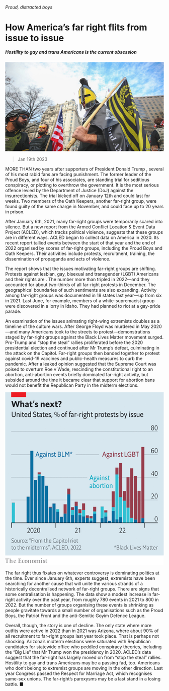 ###### Proud, distracted boys

# How America’s far right flits from issue to issue 

##### Hostility to gay and trans Americans is the current obsession 

![image](images/20230121_USP002.jpg) 

> Jan 19th 2023 

MORE THAN two years after supporters of President Donald Trump , several of his most rabid fans are facing punishment. The former leader of the Proud Boys, and four of his associates, are standing trial for seditious conspiracy, or plotting to overthrow the government. It is the most serious offence levied by the Department of Justice (DoJ) against the insurrectionists. The trial kicked off on January 12th and could last for weeks. Two members of the Oath Keepers, another far-right group, were found guilty of the same charge in November, and could face up to 20 years in prison. 

After January 6th, 2021, many far-right groups were temporarily scared into silence. But a new report from the Armed Conflict Location &amp; Event Data Project (ACLED), which tracks political violence, suggests that these groups are  in different ways. ACLED began to collect data on America in 2020. Its recent report tallied events between the start of that year and the end of 2022 organised by scores of far-right groups, including the Proud Boys and Oath Keepers. Their activities include protests, recruitment, training, the dissemination of propaganda and acts of violence.

The report shows that the issues motivating far-right groups are shifting. Protests against lesbian, gay, bisexual and transgender (LGBT) Americans and their rights are . The number more than tripled in 2022—and they accounted for about two-thirds of all far-right protests in December. The geographical boundaries of such sentiments are also expanding. Activity among far-right groups was documented in 18 states last year—up from six in 2021. Last June, for example, members of a white-supremacist group were discovered in a lorry in Idaho. They had planned to riot at a gay-pride parade. 

An examination of the issues animating right-wing extremists doubles as a timeline of the culture wars. After George Floyd was murdered in May 2020—and many Americans took to the streets to protest—demonstrations staged by far-right groups against the Black Lives Matter movement surged. Pro-Trump and “stop the steal” rallies proliferated before the 2020 presidential election and continued after Mr Trump’s defeat, culminating in the attack on the Capitol. Far-right groups then banded together to protest against covid-19 vaccines and public-health measures to curb the pandemic. After a leaked opinion suggested that the Supreme Court was poised to overturn Roe v Wade, rescinding the constitutional right to an abortion, anti-abortion events briefly dominated far-right activity, but subsided around the time it became clear that support for abortion bans would not benefit the Republican Party in the midterm elections. 

![image](images/20230121_USC429.png) 


The far right thus fixates on whatever controversy is dominating politics at the time. Ever since January 6th, experts suggest, extremists have been searching for another cause that will unite the various strands of a historically decentralised network of far-right groups. There are signs that some centralisation is happening. The data show a modest increase in far-right activity over the past year, from roughly 780 events in 2021 to 800 in 2022. But the number of groups organising these events is shrinking as people gravitate towards a small number of organisations such as the Proud Boys, the Patriot Front and the anti-Semitic Goyim Defence League.

Overall, though, the story is one of decline. The only state where more outfits were active in 2022 than in 2021 was Arizona, where about 90% of all recruitment to far-right groups last year took place. That is perhaps not shocking: Arizona’s midterm elections were saturated with Republican candidates for statewide office who peddled conspiracy theories, including the “Big Lie” that Mr Trump won the presidency in 2020. ACLED’s data suggest that the far-right has largely moved on from “stop the steal” rallies. Hostility to gay and trans Americans may be a passing fad, too. Americans who don’t belong to extremist groups are moving in the other direction. Last year Congress passed the Respect for Marriage Act, which recognises same-sex unions. The far-right’s paroxysms may be a last stand in a losing battle. ■


